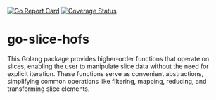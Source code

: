 [![Go Report Card](https://goreportcard.com/badge/github.com/hubarthurcoelho/go-slice-hofs)](https://goreportcard.com/report/github.com/hubarthurcoelho/go-slice-hofs) [![Coverage Status](https://img.shields.io/badge/Coverage-100%25-brightgreen.svg)](https://github.com/hubarthurcoelho/go-slice-hofs/coverage.html)

# go-slice-hofs
This Golang package provides higher-order functions that operate on slices, enabling the user to manipulate slice data without the need for explicit iteration. These functions serve as convenient abstractions, simplifying common operations like filtering, mapping, reducing, and transforming slice elements.
